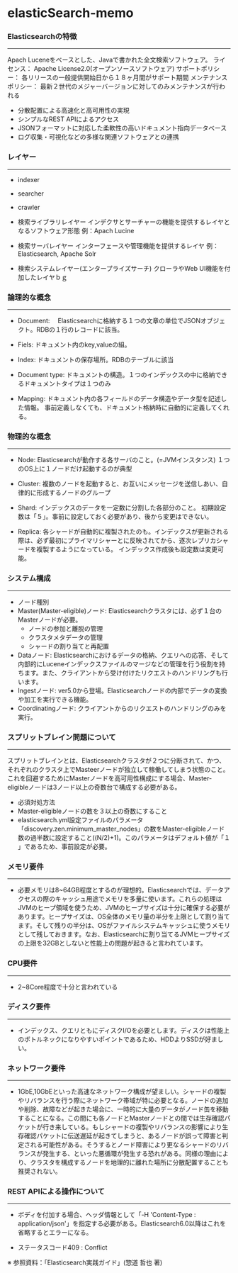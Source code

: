 # elasticSearch-memo


### Elasticsearchの特徴
----
Apach Luceneをベースとした、Javaで書かれた全文検索ソフトウェア。
ライセンス： Apache License2.0(オープンソースソフトウェア)
サポートポリシー： 各リリースの一般提供開始日から１８ヶ月間がサポート期間
メンテナンスポリシー： 最新２世代のメジャーバージョンに対してのみメンテナンスが行われる

- 分散配置による高速化と高可用性の実現
- シンプルなREST APIによるアクセス
- JSONフォーマットに対応した柔軟性の高いドキュメント指向データベース
- ログ収集・可視化などの多様な関連ソフトウェアとの連携


### レイヤー
----

- indexer


- searcher


- crawler


- 検索ライブラリレイヤー
インデクサとサーチャーの機能を提供するレイヤとなるソフトウェア形態
例：Apach Lucine

- 検索サーバレイヤー
インターフェースや管理機能を提供するレイヤ
例：Elasticsearch, Apache Solr

- 検索システムレイヤー(エンタープライズサーチ)
クローラやWeb UI機能を付加したレイヤｂｇ


### 論理的な概念
----

- Document:　 
Elasticsearchに格納する１つの文章の単位でJSONオブジェクト。RDBの１行のレコードに該当。

- Fiels:
ドキュメント内のkey,valueの組。

- Index:
ドキュメントの保存場所。RDBのテーブルに該当

- Document type:
ドキュメントの構造。１つのインデックスの中に格納できるドキュメントタイプは１つのみ

- Mapping:
ドキュメント内の各フィールドのデータ構造やデータ型を記述した情報。
事前定義しなくても、ドキュメント格納時に自動的に定義してくれる。

### 物理的な概念
----

- Node:
Elasticsearchが動作する各サーバのこと。(=JVMインスタンス)
１つのOS上に１ノードだけ起動するのが典型

- Cluster:
複数のノードを起動すると、お互いにメッセージを送信しあい、自律的に形成するノードのグループ

- Shard:
インデックスのデータを一定数に分割した各部分のこと。
初期設定数は「５」。事前に設定しておく必要があり、後から変更はできない。

- Replica:
各シャードが自動的に複製されたのも。インデックスが更新される際は、必ず最初にプライマリシャーとに反映されてから、逐次レプリカシャードを複製するようになっている。
インデックス作成後も設定数は変更可能。


### システム構成
----

- ノード種別
 - Master(Master-eligible)ノード:
   Elasticsearchクラスタには、必ず１台のMasterノードが必要。
   - ノードの参加と離脱の管理
   - クラスタメタデータの管理
   - シャードの割り当てと再配置
 - Dataノード: Elasticsearchにおけるデータの格納、クエリへの応答、そして内部的にLuceneインデックスファイルのマージなどの管理を行う役割を持ちます。また、クライアントから受け付けたリクエストのハンドリングも行います。
 - Ingestノード: ver5.0から登場。Elasticsearchノードの内部でデータの変換や加工を実行できる機能。
 - Coordinatingノード: クライアントからのリクエストのハンドリングのみを実行。


### スプリットブレイン問題について
----

スプリットブレインとは、Elasticsearchクラスタが２つに分断されて、かつ、それぞれのクラスタ上でMasteerノードが独立して稼働してしまう状態のこと。これを回避するためにMasterノードを高可用性構成にする場合、Master-eligibleノードは3ノード以上の奇数台で構成する必要がある。

- 必須対処方法
 - Master-eligibleノードの数を３以上の奇数にすること
 - elasticsearch.yml設定ファイルのパラメータ「discovery.zen.minimum_master_nodes」の数をMaster-eligibleノード数の過半数に設定すること((N/2)+1)。このパラメータはデフォルト値が「１
 」であるため、事前設定が必要。

 ### メモリ要件
----
- 必要メモリは8~64GB程度とするのが理想的。Elasticsearchでは、データアクセスの際のキャッシュ用途でメモリを多量に使います。これらの処理はJVMのヒープ領域を使うため、JVMのヒープサイズは十分に確保する必要があります。ヒープサイズは、OS全体のメモリ量の半分を上限として割り当てます。そして残りの半分は、OSがファイルシステムキャッシュに使うメモリとして残しておきます。なお、Elasticsearchに割り当てるJVMヒープサイズの上限を32GBとしないと性能上の問題が起きると言われています。

 ### CPU要件
----
- 2~8Core程度で十分と言われている

 ### ディスク要件
----
- インデックス、クエリともにディスクI/Oを必要とします。ディスクは性能上のボトルネックになりやすいポイントであるため、HDDよりSSDが好ましい。

### ネットワーク要件
----
- 1GbE,10GbEといった高速なネットワーク構成が望ましい。シャードの複製やリバランスを行う際にネットワーク帯域が特に必要となる。ノードの追加や削除、故障などが起きた場合に、一時的に大量のデータがノード缶を移動することになる。この間にも各ノードとMasterノードとの間では生存確認パケットが行き来している。もしシャードの複製やリバランスの影響により生存確認パケットに伝送遅延が起きてしまうと、あるノードが誤って障害と判定される可能性がある。そうするとノード障害により更なるシャードのリバランスが発生する、といった悪循環が発生する恐れがある。同様の理由により、クラスタを構成するノードを地理的に離れた場所に分散配置することも推奨されない。

### REST APIによる操作について
----

- ボディを付加する場合、ヘッダ情報として「-H 'Content-Type : application/json'」を指定する必要がある。Elasticsearch6.0以降はこれを省略するとエラーになる。

- ステータスコード409 : Conflict

※ 参照資料：「Elasticsearch実践ガイド」(惣道 哲也 著)

